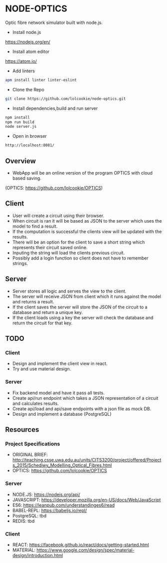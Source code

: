 # NODE-OPTICS
Optic fibre network simulator built with node.js.

* Install node.js

https://nodejs.org/en/

* Install atom editor

https://atom.io/

* Add linters
```sh
apm install linter linter-eslint
```
* Clone the Repo
```sh
git clone https://github.com/lolcookie/node-optics.git
```
* Install dependencies,build and run server
```sh
npm install
npm run build
node server.js
```
* Open in browser
```sh
http://localhost:8081/
```

## Overview
* WebApp will be an online version of the program OPTICS with cloud based saving.

(OPTICS: https://github.com/lolcookie/OPTICS)

## Client

* User will create a circuit using their browser.
* When circuit is ran it will be based as JSON to the server which uses the model to find a result.
* If the computation is successful the clients view will be updated with the results.
* There will be an option for the client to save a short string which represents their circuit saved online.
* Inputing the string will load the clients previous circuit.
* Possibly add a login function so client does not have to remember strings.

## Server

* Server stores all logic and serves the view to the client.
* The server will receive JSON from client which it runs against the model and returns a result.
* If the client saves the server will store the JSON of the circuit to a database and return a unique key.
* If the client loads using a key the server will check the database and return the circuit for that key.

## TODO

### Client
* Design and implement the client view in react.
* Try and use material design.

### Server
* Fix backend model and have it pass all tests.
* Create api/run endpoint which takes a JSON representation of a
circuit and calculates results.
* Create api/load and api/save endpoints with a json file as mock DB.
* Design and implement a database (PostgreSQL)

## Resources

### Project Specifications
* ORIGINAL BRIEF: http://teaching.csse.uwa.edu.au/units/CITS3200/project/offered/Projects_2015/Schediwy_Modelling_Optical_Fibres.html
* OPTICS: https://github.com/lolcookie/OPTICS

### Server
* NODE.JS: https://nodejs.org/api/
* JAVASCRIPT: https://developer.mozilla.org/en-US/docs/Web/JavaScript
* ES6: https://leanpub.com/understandinges6/read
* BABEL-REPL: https://babeljs.io/repl/
* PostgreSQL: tbd
* REDIS: tbd

### Client
* REACT: https://facebook.github.io/react/docs/getting-started.html
* MATERIAL: https://www.google.com/design/spec/material-design/introduction.html
